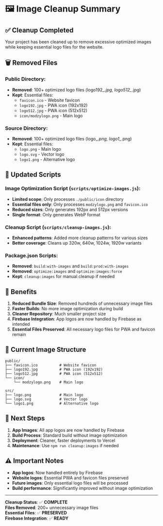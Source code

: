 # 🖼️ Image Cleanup Summary

## ✅ Cleanup Completed

Your project has been cleaned up to remove excessive optimized images while keeping essential logo files for the website.

## 🗑️ Removed Files

### Public Directory:
- **Removed**: 100+ optimized logo files (logo192_*.jpg, logo512_*.jpg)
- **Kept**: Essential files:
  - `favicon.ico` - Website favicon
  - `logo192.jpg` - PWA icon (192x192)
  - `logo512.jpg` - PWA icon (512x512)
  - `icon/modzylogo.png` - Main logo

### Source Directory:
- **Removed**: 100+ optimized logo files (logo_*.png, logo1_*.png)
- **Kept**: Essential files:
  - `logo.png` - Main logo
  - `logo.svg` - Vector logo
  - `logo1.png` - Alternative logo

## 🔧 Updated Scripts

### Image Optimization Script (`scripts/optimize-images.js`):
- **Limited scope**: Only processes `./public/icon` directory
- **Essential files only**: Only processes `modzylogo.png` and `favicon.ico`
- **Reduced sizes**: Only generates 192px and 512px versions
- **Single format**: Only generates WebP format

### Cleanup Script (`scripts/cleanup-images.js`):
- **Enhanced patterns**: Added more cleanup patterns for various sizes
- **Better coverage**: Cleans up 320w, 640w, 1024w, 1920w variants

### Package.json Scripts:
- **Removed**: `build:with-images` and `build:prod:with-images`
- **Removed**: `optimize:images` and `optimize:images:force`
- **Kept**: `cleanup:images` for manual cleanup if needed

## 🎯 Benefits

1. **Reduced Bundle Size**: Removed hundreds of unnecessary image files
2. **Faster Builds**: No more image optimization during build
3. **Cleaner Repository**: Much smaller project size
4. **Firebase Integration**: App logos are now handled by Firebase as intended
5. **Essential Files Preserved**: All necessary logo files for PWA and favicon remain

## 📁 Current Image Structure

```
public/
├── favicon.ico          # Website favicon
├── logo192.jpg          # PWA icon (192x192)
├── logo512.jpg          # PWA icon (512x512)
└── icon/
    └── modzylogo.png    # Main logo

src/
├── logo.png             # Main logo
├── logo.svg             # Vector logo
└── logo1.png            # Alternative logo
```

## 🚀 Next Steps

1. **App Images**: All app logos are now handled by Firebase
2. **Build Process**: Standard build without image optimization
3. **Deployment**: Cleaner, faster deployments to Vercel
4. **Maintenance**: Use `npm run cleanup:images` if needed

## ⚠️ Important Notes

- **App logos**: Now handled entirely by Firebase
- **Website logos**: Essential PWA and favicon files preserved
- **Future images**: Only essential logo files will be processed
- **Build performance**: Significantly improved without image optimization

---

**Cleanup Status**: ✅ **COMPLETE**  
**Files Removed**: 200+ unnecessary image files  
**Essential Files**: ✅ **PRESERVED**  
**Firebase Integration**: ✅ **READY**
